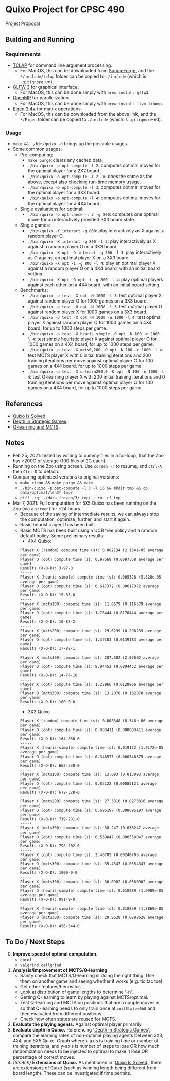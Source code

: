 # Quixo Project for CPSC 490

[Project Proposal](https://docs.google.com/document/d/1R93C6XVNl6pDwXdOTlAuGolf03njDcPjZosSgq-IqNI/edit#)

## Building and Running

### Requirements
- [TCLAP](http://tclap.sourceforge.net/manual.html) for command line argument processing.
  - For MacOS, this can be downloaded from [SourceForge](https://sourceforge.net/projects/tclap/files/), and the `*/include/tclap` folder can be copied to `./include` (which is `.gitignore`-ed).
- [GLFW 3](https://www.glfw.org/) for graphical interface.
  - For MacOS, this can be done simply with `brew install glfw3`.
- [OpenMP](https://www.openmp.org/) for parallelization.
  - For MacOS, this can be done simply with `brew install llvm libomp`.
- [Eigen 3.4+](http://eigen.tuxfamily.org/) for matrix operations.
  - For MacOS, this can be downloaded from the above link, and the `*/Eigen` folder can be copied to `./include` (which is `.gitignore`-ed).

### Usage
- `make && ./bin/quixo -h` brings up the possible usages.
- Some common usages:
  - Pre-computing:
    - `make purge`: clears any cached data.
    - `./bin/quixo -p opt-compute -l 2`: computes optimal moves for the optimal player for a 2X2 board.
    - `./bin/quixo -p opt-compute -l 2 -m`: does the same as the above, except also checking run-time memory usage.
    - `./bin/quixo -p opt-compute -l 3`: computes optimal moves for the optimal player for a 3X3 board.
    - `./bin/quixo -p opt-compute -l 4`: computes optimal moves for the optimal player for a 4X4 board.
  - Single evaluations for optimal:
    - `./bin/quixo -p opt-check -l 3 -g 800`: computes one optimal move for an interactively provided 3X3 board state.
  - Single games:
    - `./bin/quixo -X interact -g 800`: play interactively as X against a random player O.
    - `./bin/quixo -X interact -g 800 -l 3`: play interactively as X against a random player O on a 3X3 board.
    - `./bin/quixo -X opt -O interact -g 800 -l 3`: play interactively as O against an optimal player X on a 3X3 board.
    - `./bin/quixo -X opt -i -g 800 -l 4`: play an optimal player X against a random player O on a 4X4 board, with an initial board setting.
    - `./bin/quixo -X opt -O opt -i -g 800 -l 4`: play optimal players against each other on a 4X4 board, with an initial board setting.
  - Benchmarks:
    - `./bin/quixo -p test -X opt -N 1000 -l 3`: test optimal player X against random player O for 1000 games on a 3X3 board.
    - `./bin/quixo -p test -O opt -N 1000 -l 3`: test optimal player O against random player X for 1000 games on a 3X3 board.
    - `./bin/quixo -p test -X opt -N 1000 -n 1000 -l 4`: test optimal player X against random player O for 1000 games on a 4X4 board, for up to 1000 steps per game.
    - `./bin/quixo -p test -X heuris-simple -O opt -N 100 -n 1000 -l 4`: test simple heuristic player X against optimal player O for 1000 games on a 4X4 board, for up to 1000 steps per game.
    - `./bin/quixo -p test -X mcts0,200 -O opt -N 100 -n 1000 -l 4`: test MCTS player X with 0 initial training iterations and 200 training iterations per move against optimal player O for 100 games on a 4X4 board, for up to 1000 steps per game.
    - `./bin/quixo -p test -X q-learn200,0 -O opt -N 100 -n 1000 -l 4`: test Q-learning player X with 200 initial training iterations and 0 training iterations per move against optimal player O for 100 games on a 4X4 board, for up to 1000 steps per game.

## References
- [Quixo Is Solved](https://arxiv.org/abs/2007.15895).
- [Depth in Strategic Games](https://www.semanticscholar.org/paper/Depth-in-Strategic-Games-Lantz-Isaksen/4dedc67aa2191731bf8cf1822d42cea290e73073).
- [Q-learning and MCTS](https://towardsdatascience.com/deep-reinforcement-learning-and-monte-carlo-tree-search-with-connect-4-ba22a4713e7a).

## Notes
- Feb 25, 2021: tested by writing to dummy files in a for-loop, that the Zoo has >200G of storage (100 files of 2G each).
- Running on the Zoo using screen. Use `screen -r` to resume, and `Ctrl-A` then `Ctrl-D` to detach.
- Comparing optimized versions to original versions:
  - `make clean && make purge && make`
  - `./bin/quixo -p opt-compute -l 3 -T 16 && mkdir tmp && cp data/optimal/len3* tmp/`
  - `diff -rq ../data_frozen/3/ tmp/ ; rm -rf tmp`
- Mar 7, 2021: Full computation for 5X5 Quixo has been running on the Zoo (via a `screen`) for \~24 hours.
  - Because of the saving of intermediate results, we can always stop the computation, optimize, further, and start it again.
  - Basic heuristic agent has been built.
  - Basic MCTS has been built using a UCB tree policy and a random default policy. Some preliminary results:
    - 4X4 Quixo:
    ```
    Player X (random) compute time (s): 0.002134 (2.134e-05 average per game)
    Player O (opt) compute time (s): 0.97568 (0.0097568 average per game)
    Results (X-O-D): 3-97-0
    -----
    Player X (heuris-simple) compute time (s): 0.005328 (5.328e-05 average per game)
    Player O (opt) compute time (s): 0.617372 (0.00617372 average per game)
    Results (X-O-D): 15-85-0
    -----
    Player X (mcts100) compute time (s): 11.6579 (0.116579 average per game)
    Player O (opt) compute time (s): 1.76444 (0.0176444 average per game)
    Results (X-O-D): 10-88-2
    -----
    Player X (mcts200) compute time (s): 29.6239 (0.296239 average per game)
    Player O (opt) compute time (s): 1.39183 (0.0139183 average per game)
    Results (X-O-D): 17-82-1
    -----
    Player X (mcts300) compute time (s): 207.602 (2.07602 average per game)
    Player O (opt) compute time (s): 8.94452 (0.0894452 average per game)
    Results (X-O-D): 14-76-10
    -----
    Player X (opt) compute time (s): 1.28966 (0.0128966 average per game)
    Player O (mcts300) compute time (s): 13.2078 (0.132078 average per game)
    Results (X-O-D): 100-0-0
    ```
    - 3X3 Quixo
    ```
    Player X (random) compute time (s): 0.008348 (8.348e-06 average per game)
    Player O (opt) compute time (s): 0.883411 (0.000883411 average per game)
    Results (X-O-D): 164-836-0
    -----
    Player X (heuris-simple) compute time (s): 0.019172 (1.9172e-05 average per game)
    Player O (opt) compute time (s): 0.346575 (0.000346575 average per game)
    Results (X-O-D): 662-338-0
    -----
    Player X (mcts100) compute time (s): 13.093 (0.013093 average per game)
    Player O (opt) compute time (s): 0.85122 (0.00085122 average per game)
    Results (X-O-D): 672-328-0
    -----
    Player X (mcts200) compute time (s): 27.3816 (0.0273816 average per game)
    Player O (opt) compute time (s): 0.695197 (0.000695197 average per game)
    Results (X-O-D): 719-281-0
    -----
    Player X (mcts300) compute time (s): 38.247 (0.038247 average per game)
    Player O (opt) compute time (s): 0.539847 (0.000539847 average per game)
    Results (X-O-D): 798-202-0
    -----
    Player X (opt) compute time (s): 2.40705 (0.00240705 average per game)
    Player O (mcts300) compute time (s): 35.4347 (0.0354347 average per game)
    Results (X-O-D): 1000-0-0
    -----
    Player X (mcts300) compute time (s): 36.0902 (0.0360902 average per game)
    Player O (heuris-simple) compute time (s): 0.010989 (1.0989e-05 average per game)
    Results (X-O-D): 991-9-0
    -----
    Player X (heuris-simple) compute time (s): 0.018869 (1.8869e-05 average per game)
    Player O (mcts300) compute time (s): 29.8628 (0.0298628 average per game)
    Results (X-O-D): 456-544-0
    ```

## To Do / Next Steps
0. **Improve speed of optimal computation.**
   - `gprof`
   - `valgrind callgrind`
1. **Analysis/improvement of MCTS/Q-learning.**
   - Sanity check that MCTS/Q-learning is doing the right thing. Use them on another game and seeing whether it works (e.g. tic tac toe).
   - Get other features/heuristics.
   - Look at distribution of game lengths to determine '-n'.
   - Getting Q-learning to learn by playing against MCTS/optimal.
   - Test Q-learning and MCTS on positions that are a couple moves in, so that Q-learning needs to only train once at `initState=0b0` and then evaluated from different positions.
   - Check how often states are reused for MCTS.
2. **Evaluate the playing agents.** Against optimal player primarily.
3. **Evaluate depth in Quixo.** Referencing '[Depth in Strategic Games](https://www.semanticscholar.org/paper/Depth-in-Strategic-Games-Lantz-Isaksen/4dedc67aa2191731bf8cf1822d42cea290e73073)', compare the learning rates of non-optimal playing agents between 3X3, 4X4, and 5X5 Quixo. Graph where x-axis is training time or number of training iterations, and y-axis is number of steps to lose OR how much randomization needs to be injected to optimal to make it lose OR percentage of correct moves.
4. _(Stretch)_ **Extensions of Quixo.** As mentioned in '[Quixo Is Solved](https://arxiv.org/abs/2007.15895)', there are extensions of Quixo (such as winning length being different from board length). These can be investigated if time permits.
